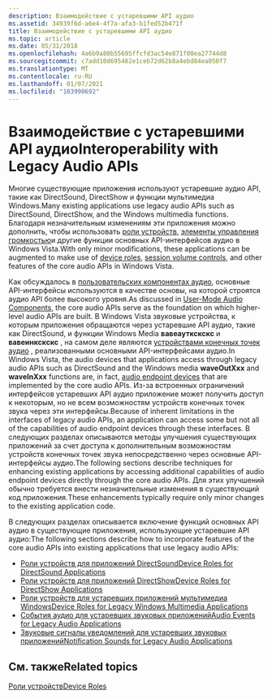 ```yaml
---
description: Взаимодействие с устаревшими API аудио
ms.assetid: 34939f6d-a6e4-4f7a-afa3-b1fed52b471f
title: Взаимодействие с устаревшими API аудио
ms.topic: article
ms.date: 05/31/2018
ms.openlocfilehash: 4a6b9a80b55695ffcfd3ac54e871f00ea27744d8
ms.sourcegitcommit: c7add10d695482e1ceb72d62b8a4ebd84ea050f7
ms.translationtype: MT
ms.contentlocale: ru-RU
ms.lasthandoff: 01/07/2021
ms.locfileid: "103990692"
---
```

# <a name="interoperability-with-legacy-audio-apis"></a><span data-ttu-id="e7b4e-103">Взаимодействие с устаревшими API аудио</span><span class="sxs-lookup"><span data-stu-id="e7b4e-103">Interoperability with Legacy Audio APIs</span></span>

<span data-ttu-id="e7b4e-104">Многие существующие приложения используют устаревшие аудио API, такие как DirectSound, DirectShow и функции мультимедиа Windows.</span><span class="sxs-lookup"><span data-stu-id="e7b4e-104">Many existing applications use legacy audio APIs such as DirectSound, DirectShow, and the Windows multimedia functions.</span></span> <span data-ttu-id="e7b4e-105">Благодаря незначительным изменениям эти приложения можно дополнить, чтобы использовать [роли устройств](device-roles.md), [элементы управления громкостью](session-volume-controls.md)и другие функции основных API-интерфейсов аудио в Windows Vista.</span><span class="sxs-lookup"><span data-stu-id="e7b4e-105">With only minor modifications, these applications can be augmented to make use of [device roles](device-roles.md), [session volume controls](session-volume-controls.md), and other features of the core audio APIs in Windows Vista.</span></span>

<span data-ttu-id="e7b4e-106">Как обсуждалось в [пользовательских компонентах аудио](user-mode-audio-components.md), основные API-интерфейсы используются в качестве основы, на которой строятся аудио API более высокого уровня.</span><span class="sxs-lookup"><span data-stu-id="e7b4e-106">As discussed in [User-Mode Audio Components](user-mode-audio-components.md), the core audio APIs serve as the foundation on which higher-level audio APIs are built.</span></span> <span data-ttu-id="e7b4e-107">В Windows Vista звуковые устройства, к которым приложения обращаются через устаревшие API аудио, такие как DirectSound, и функции Windows Media **вавеауткскскс** и **вавеинкскскс** , на самом деле являются [устройствами конечных точек аудио](audio-endpoint-devices.md) , реализованными основными API-интерфейсами аудио.</span><span class="sxs-lookup"><span data-stu-id="e7b4e-107">In Windows Vista, the audio devices that applications access through legacy audio APIs such as DirectSound and the Windows media **waveOutXxx** and **waveInXxx** functions are, in fact, [audio endpoint devices](audio-endpoint-devices.md) that are implemented by the core audio APIs.</span></span> <span data-ttu-id="e7b4e-108">Из-за встроенных ограничений интерфейсов устаревших API аудио приложение может получить доступ к некоторым, но не всем возможностям устройств конечных точек звука через эти интерфейсы.</span><span class="sxs-lookup"><span data-stu-id="e7b4e-108">Because of inherent limitations in the interfaces of legacy audio APIs, an application can access some but not all of the capabilities of audio endpoint devices through these interfaces.</span></span> <span data-ttu-id="e7b4e-109">В следующих разделах описываются методы улучшения существующих приложений за счет доступа к дополнительным возможностям устройств конечных точек звука непосредственно через основные API-интерфейсы аудио.</span><span class="sxs-lookup"><span data-stu-id="e7b4e-109">The following sections describe techniques for enhancing existing applications by accessing additional capabilities of audio endpoint devices directly through the core audio APIs.</span></span> <span data-ttu-id="e7b4e-110">Для этих улучшений обычно требуется внести незначительные изменения в существующий код приложения.</span><span class="sxs-lookup"><span data-stu-id="e7b4e-110">These enhancements typically require only minor changes to the existing application code.</span></span>

<span data-ttu-id="e7b4e-111">В следующих разделах описывается включение функций основных API аудио в существующие приложения, использующие устаревшие API аудио:</span><span class="sxs-lookup"><span data-stu-id="e7b4e-111">The following sections describe how to incorporate features of the core audio APIs into existing applications that use legacy audio APIs:</span></span>

-   [<span data-ttu-id="e7b4e-112">Роли устройств для приложений DirectSound</span><span class="sxs-lookup"><span data-stu-id="e7b4e-112">Device Roles for DirectSound Applications</span></span>](device-roles-for-directsound-applications.md)
-   [<span data-ttu-id="e7b4e-113">Роли устройств для приложений DirectShow</span><span class="sxs-lookup"><span data-stu-id="e7b4e-113">Device Roles for DirectShow Applications</span></span>](device-roles-for-directshow-applications.md)
-   [<span data-ttu-id="e7b4e-114">Роли устройств для устаревших приложений мультимедиа Windows</span><span class="sxs-lookup"><span data-stu-id="e7b4e-114">Device Roles for Legacy Windows Multimedia Applications</span></span>](device-roles-for-legacy-windows-multimedia-applications.md)
-   [<span data-ttu-id="e7b4e-115">События аудио для устаревших звуковых приложений</span><span class="sxs-lookup"><span data-stu-id="e7b4e-115">Audio Events for Legacy Audio Applications</span></span>](audio-events-for-legacy-audio-applications.md)
-   [<span data-ttu-id="e7b4e-116">Звуковые сигналы уведомлений для устаревших звуковых приложений</span><span class="sxs-lookup"><span data-stu-id="e7b4e-116">Notification Sounds for Legacy Audio Applications</span></span>](notification-sounds-for-legacy-audio-applications.md)

## <a name="related-topics"></a><span data-ttu-id="e7b4e-117">См. также</span><span class="sxs-lookup"><span data-stu-id="e7b4e-117">Related topics</span></span>

<dl> <dt>

[<span data-ttu-id="e7b4e-118">Роли устройств</span><span class="sxs-lookup"><span data-stu-id="e7b4e-118">Device Roles</span></span>](device-roles.md)
</dt> </dl>

 

 



